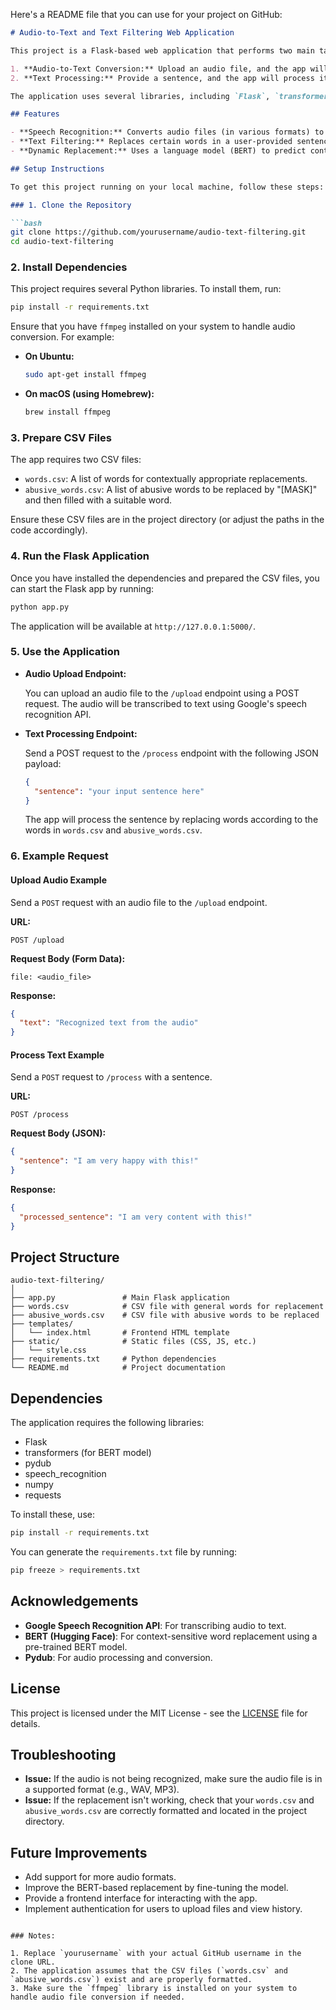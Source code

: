Here's a README file that you can use for your project on GitHub:

```markdown
# Audio-to-Text and Text Filtering Web Application

This project is a Flask-based web application that performs two main tasks:

1. **Audio-to-Text Conversion:** Upload an audio file, and the app will transcribe the speech in the audio to text using Google Speech Recognition.
2. **Text Processing:** Provide a sentence, and the app will process it by replacing words from a CSV-based list (with context-sensitive replacements) and replacing abusive language with suitable alternatives using a BERT-based model.

The application uses several libraries, including `Flask`, `transformers`, `speech_recognition`, `pydub`, and others to handle audio processing, language modeling, and web routing.

## Features

- **Speech Recognition:** Converts audio files (in various formats) to text.
- **Text Filtering:** Replaces certain words in a user-provided sentence based on predefined CSV word lists, including abusive words.
- **Dynamic Replacement:** Uses a language model (BERT) to predict contextually appropriate word replacements for both general and abusive words.

## Setup Instructions

To get this project running on your local machine, follow these steps:

### 1. Clone the Repository

```bash
git clone https://github.com/yourusername/audio-text-filtering.git
cd audio-text-filtering
```

### 2. Install Dependencies

This project requires several Python libraries. To install them, run:

```bash
pip install -r requirements.txt
```

Ensure that you have `ffmpeg` installed on your system to handle audio conversion. For example:

- **On Ubuntu:**

  ```bash
  sudo apt-get install ffmpeg
  ```

- **On macOS (using Homebrew):**

  ```bash
  brew install ffmpeg
  ```

### 3. Prepare CSV Files

The app requires two CSV files:

- `words.csv`: A list of words for contextually appropriate replacements.
- `abusive_words.csv`: A list of abusive words to be replaced by "[MASK]" and then filled with a suitable word.

Ensure these CSV files are in the project directory (or adjust the paths in the code accordingly).

### 4. Run the Flask Application

Once you have installed the dependencies and prepared the CSV files, you can start the Flask app by running:

```bash
python app.py
```

The application will be available at `http://127.0.0.1:5000/`.

### 5. Use the Application

- **Audio Upload Endpoint:**
  
  You can upload an audio file to the `/upload` endpoint using a POST request. The audio will be transcribed to text using Google's speech recognition API.

- **Text Processing Endpoint:**
  
  Send a POST request to the `/process` endpoint with the following JSON payload:

  ```json
  {
    "sentence": "your input sentence here"
  }
  ```

  The app will process the sentence by replacing words according to the words in `words.csv` and `abusive_words.csv`.

### 6. Example Request

#### Upload Audio Example

Send a `POST` request with an audio file to the `/upload` endpoint.

**URL:**
```
POST /upload
```

**Request Body (Form Data):**
```
file: <audio_file>
```

**Response:**
```json
{
  "text": "Recognized text from the audio"
}
```

#### Process Text Example

Send a `POST` request to `/process` with a sentence.

**URL:**
```
POST /process
```

**Request Body (JSON):**
```json
{
  "sentence": "I am very happy with this!"
}
```

**Response:**
```json
{
  "processed_sentence": "I am very content with this!"
}
```

## Project Structure

```
audio-text-filtering/
│
├── app.py               # Main Flask application
├── words.csv            # CSV file with general words for replacement
├── abusive_words.csv    # CSV file with abusive words to be replaced
├── templates/
│   └── index.html       # Frontend HTML template
├── static/              # Static files (CSS, JS, etc.)
│   └── style.css
├── requirements.txt     # Python dependencies
└── README.md            # Project documentation
```

## Dependencies

The application requires the following libraries:

- Flask
- transformers (for BERT model)
- pydub
- speech_recognition
- numpy
- requests

To install these, use:

```bash
pip install -r requirements.txt
```

You can generate the `requirements.txt` file by running:

```bash
pip freeze > requirements.txt
```

## Acknowledgements

- **Google Speech Recognition API**: For transcribing audio to text.
- **BERT (Hugging Face)**: For context-sensitive word replacement using a pre-trained BERT model.
- **Pydub**: For audio processing and conversion.
  
## License

This project is licensed under the MIT License - see the [LICENSE](LICENSE) file for details.

## Troubleshooting

- **Issue:** If the audio is not being recognized, make sure the audio file is in a supported format (e.g., WAV, MP3).
- **Issue:** If the replacement isn't working, check that your `words.csv` and `abusive_words.csv` are correctly formatted and located in the project directory.

## Future Improvements

- Add support for more audio formats.
- Improve the BERT-based replacement by fine-tuning the model.
- Provide a frontend interface for interacting with the app.
- Implement authentication for users to upload files and view history.

```

### Notes:

1. Replace `yourusername` with your actual GitHub username in the clone URL.
2. The application assumes that the CSV files (`words.csv` and `abusive_words.csv`) exist and are properly formatted.
3. Make sure the `ffmpeg` library is installed on your system to handle audio file conversion if needed.
